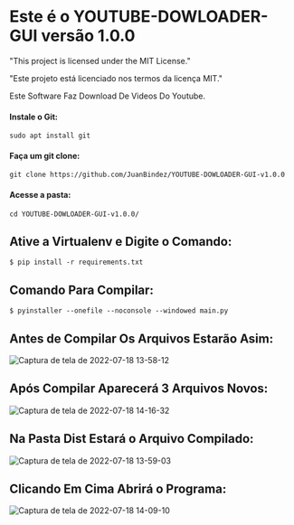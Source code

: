 # Este é o YOUTUBE-DOWLOADER-GUI versão 1.0.0

"This project is licensed under the MIT License."

"Este projeto está licenciado nos termos da licença MIT."

Este Software Faz Download De Videos Do Youtube.

#### Instale o Git:

    sudo apt install git

#### Faça um git clone:

    git clone https://github.com/JuanBindez/YOUTUBE-DOWLOADER-GUI-v1.0.0
    
#### Acesse a pasta:

    cd YOUTUBE-DOWLOADER-GUI-v1.0.0/

## Ative a Virtualenv e Digite o Comando:


    $ pip install -r requirements.txt

## Comando Para Compilar:




    $ pyinstaller --onefile --noconsole --windowed main.py
    
    
## Antes de Compilar Os Arquivos Estarão Asim:

![Captura de tela de 2022-07-18 13-58-12](https://user-images.githubusercontent.com/79322362/179566764-2d5149fe-4425-45d6-a025-032d66251c7f.png)

## Após Compilar Aparecerá 3 Arquivos Novos:

![Captura de tela de 2022-07-18 14-16-32](https://user-images.githubusercontent.com/79322362/179566787-86690eba-0902-4be7-9d7f-620996c776b5.png)

## Na Pasta Dist Estará o Arquivo Compilado:

![Captura de tela de 2022-07-18 13-59-03](https://user-images.githubusercontent.com/79322362/179566803-b58c664b-bb25-4d49-8bb0-8fd5466123de.png)

## Clicando Em Cima Abrirá o Programa:

![Captura de tela de 2022-07-18 14-09-10](https://user-images.githubusercontent.com/79322362/179566816-fb956cd1-1001-40fa-9c32-afc68e9feb26.png)

